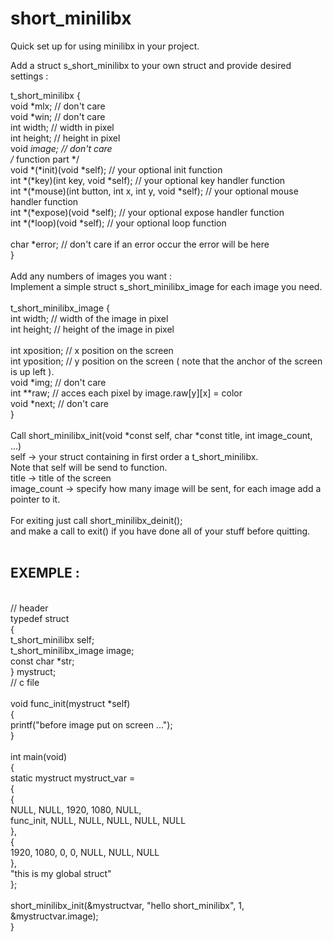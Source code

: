 # short_minilibx

Quick set up for using minilibx in your project.

Add a struct s_short_minilibx to your own struct and provide desired settings :

t_short_minilibx {<br />
      void *mlx; // don't care<br />
  void *win; // don't care<br />
  int  width; // width in pixel<br />
  int  height; // height in pixel<br />
  void *image; // don't care<br />
  /* function part */<br />
  void *(*init)(void *self); // your optional init function<br />
  int  *(*key)(int key, void *self); // your optional key handler function<br />
  int  *(*mouse)(int button, int x, int y, void *self); // your optional mouse handler function<br />
  int  *(*expose)(void *self); // your optional expose handler function<br />
  int  *(*loop)(void *self); // your optional loop function<br />
  <br />
  char *error; // don't care if an error occur the error will be here<br />
}<br />
<br />
Add any numbers of images you want :<br />
Implement a simple struct s_short_minilibx_image for each image you need.<br />
<br />
t_short_minilibx_image {<br />
  int   width; // width of the image in pixel<br />
  int   height; // height of the image in pixel<br />
  <br />
  int   xposition; // x position on the screen<br /> 
  int   yposition; // y position on the screen ( note that the anchor of the screen is up left ).<br />
  void  *img; // don't care<br />
  int   **raw; // acces each pixel by image.raw[y][x] = color<br />
  void  *next; // don't care<br />
}<br />
<br />
Call short_minilibx_init(void *const self, char *const title, int image_count, ...)<br />
self -> your struct containing in first order a t_short_minilibx.<br />
Note that self will be send to function.<br />
title -> title of the screen<br />
image_count -> specify how many image will be sent, for each image add a pointer to it.<br />
<br />
For exiting just call short_minilibx_deinit();<br />
and make a call to exit() if you have done all of your stuff before quitting.<br />
<br />
## EXEMPLE :<br />
<br />
// header<br />
typedef struct<br />
{<br />
  t_short_minilibx  self;<br />
  t_short_minilibx_image  image;<br />
  const char        *str;<br />
}             mystruct;<br />
// c file<br />
<br />
void    func_init(mystruct *self)<br />
{<br />
  printf("before image put on screen ...");<br />
}<br />
<br />
int     main(void)<br />
{<br />
  static mystruct   mystruct_var =<br />
  {<br />
    {<br />
      NULL, NULL, 1920, 1080, NULL,<br />
      func_init, NULL, NULL, NULL, NULL, NULL<br />
    },<br />
    {<br />
      1920, 1080, 0, 0, NULL, NULL, NULL<br />
    },<br />
    "this is my global struct"<br />
  };<br />
  <br />
  short_minilibx_init(&mystructvar, "hello short_minilibx", 1, &mystructvar.image);<br /> 
}
